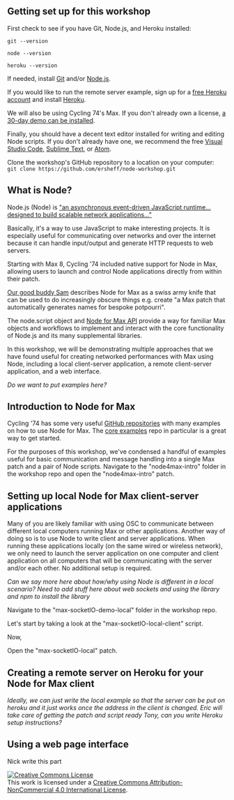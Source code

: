 
## Getting set up for this workshop

First check to see if you have Git, Node.js, and Heroku installed:

`git --version`

`node --version`

`heroku --version`  

If needed, install [Git](https://git-scm.com/book/en/v2/Getting-Started-Installing-Git) and/or [Node.js](https://nodejs.org/en/download/).

If you would like to run the remote server example, sign up for a [free Heroku account](https://signup.heroku.com/dc) and install [Heroku](https://devcenter.heroku.com/articles/heroku-cli#download-and-install).

We will also be using Cycling 74's Max. If you don't already own a license, [a 30-day demo can be installed](https://cycling74.com/downloads).

Finally, you should have a decent text editor installed for writing and editing Node scripts. If you don't already have one, we recommend the free [Visual Studio Code](https://code.visualstudio.com), [Sublime Text](https://www.sublimetext.com), or [Atom](https://atom.io).

Clone the workshop's GitHub repository to a location on your computer:  
`git clone https://github.com/ersheff/node-workshop.git`


## What is Node?

Node.js (Node) is ["an asynchronous event-driven JavaScript runtime... designed to build scalable network applications..."](https://nodejs.org/en/about/)

Basically, it's a way to use JavaScript to make interesting projects. It is especially useful for communicating over networks and over the internet because it can handle input/output and generate HTTP requests to web servers.

Starting with Max 8, Cycling '74 included native support for Node in Max, allowing users to launch and control Node applications directly from within their patch.

[Our good buddy Sam](https://youtu.be/RR5AlDgYI2s) describes Node for Max as a swiss army knife that can be used to do increasingly obscure things e.g. create "a Max patch that automatically generates names for bespoke potpourri".

The node.script object and [Node for Max API](https://docs.cycling74.com/nodeformax/api/) provide a way for familiar Max objects and workflows to implement and interact with the core functionality of Node.js and its many supplemental libraries.

In this workshop, we will be demonstrating multiple approaches that we have found useful for creating networked performances with Max using Node, including a local client-server application, a remote client-server application, and a web interface.

*Do we want to put examples here?*



## Introduction to Node for Max

Cycling '74 has some very useful [GitHub repositories](https://github.com/Cycling74) with many examples on how to use Node for Max. The [core examples](https://github.com/Cycling74/n4m-core-examples) repo in particular is a great way to get started.

For the purposes of this workshop, we've condensed a handful of examples useful for basic communication and message handling into a single Max patch and a pair of Node scripts. Navigate to the "node4max-intro" folder in the workshop repo and open the "node4max-intro" patch.



## Setting up local Node for Max client-server applications

Many of you are likely familiar with using OSC to communicate between different local computers running Max or other applications. Another way of doing so is to use Node to write client and server applications. When running these applications locally (on the same wired or wireless network), we only need to launch the server application on one computer and client application on all computers that will be communicating with the server and/or each other. No additional setup is required.

*Can we say more here about how/why using Node is different in a local scenario?*
*Need to add stuff here about web sockets and using the library and npm to install the library*

Navigate to the "max-socketIO-demo-local" folder in the workshop repo.

Let's start by taking a look at the "max-socketIO-local-client" script.

Now, 

Open the "max-socketIO-local" patch.




## Creating a remote server on Heroku for your Node for Max client

*Ideally, we can just write the local example so that the server can be put on heroku and it just works once the address in the client is changed.*
*Eric will take care of getting the patch and script ready*
*Tony, can you write Heroku setup instructions?*

## Using a web page interface

Nick write this part

<a rel="license" href="http://creativecommons.org/licenses/by-nc/4.0/"><img alt="Creative Commons License" style="border-width:0" src="https://i.creativecommons.org/l/by-nc/4.0/88x31.png" /></a><br />This work is licensed under a <a rel="license" href="http://creativecommons.org/licenses/by-nc/4.0/">Creative Commons Attribution-NonCommercial 4.0 International License</a>.